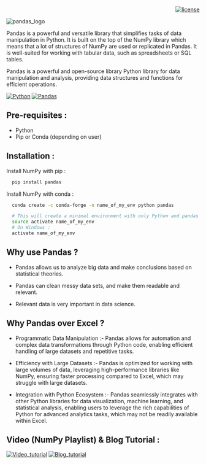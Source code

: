 <div align="right">
  
  <a href="">[![license](https://img.shields.io/github/license/mardavsj/NumPy-in-Python.svg)](https://github.com/mardavsj/Pandas-in-Python/blob/main/LICENSE)</a>

</div>

![pandas_logo](https://camo.githubusercontent.com/60ef9d8e7273373857bd6fb871678ef4fc5367433589be0da330d6972a305bda/68747470733a2f2f70616e6461732e7079646174612e6f72672f7374617469632f696d672f70616e6461735f77686974652e737667)

Pandas is a powerful and versatile library that simplifies tasks of data manipulation in Python. It is built on the top of the NumPy library which means that a lot of structures of NumPy are used or replicated in Pandas. It is well-suited for working with tabular data, such as spreadsheets or SQL tables.

Pandas is a powerful and open-source library Python library for data manipulation and analysis, providing data structures and functions for efficient operations. 

[![Python](https://img.shields.io/badge/Python-14354C?style=for-the-badge&logo=python&logoColor=white&color=blue)](https://github.com/python/)
[![Pandas](https://img.shields.io/badge/pandas-%23150458.svg?style=for-the-badge&logo=pandas&logoColor=white&color=orange)](https://github.com/pandas-dev/pandas)


## Pre-requisites :
* Python
* Pip or Conda (depending on user)
## Installation :

Install NumPy with pip :

```bash
  pip install pandas
```

Install NumPy with conda :

```bash
  conda create -c conda-forge -n name_of_my_env python pandas

  # This will create a minimal environment with only Python and pandas installed. To put your self inside this environment run :
  source activate name_of_my_env
  # On Windows :
  activate name_of_my_env
```


    
## Why use Pandas ? 

* Pandas allows us to analyze big data and make conclusions based on statistical theories.

* Pandas can clean messy data sets, and make them readable and relevant.

* Relevant data is very important in data science.



## Why Pandas over Excel ?

* Programmatic Data Manipulation :- Pandas allows for automation and complex data transformations through Python code, enabling efficient handling of large datasets and repetitive tasks.

* Efficiency with Large Datasets :- Pandas is optimized for working with large volumes of data, leveraging high-performance libraries like NumPy, ensuring faster processing compared to Excel, which may struggle with large datasets.

* Integration with Python Ecosystem :- Pandas seamlessly integrates with other Python libraries for data visualization, machine learning, and statistical analysis, enabling users to leverage the rich capabilities of Python for advanced analytics tasks, which may not be readily available within Excel. 



## Video (NumPy Playlist) & Blog Tutorial : 

[![Video_tutorial](https://img.shields.io/badge/YouTube-FF0000?style=for-the-badge&logo=youtube&logoColor=white)](https://www.youtube.com/playlist?list=PLjVLYmrlmjGdEE2jFpL71LsVH5QjDP5s4)
[![Blog_tutorial](https://img.shields.io/badge/Medium-12100E?style=for-the-badge&logo=medium&logoColor=black&color=white)](https://medium.com/analytics-vidhya/introduction-to-pandas-90b75a5c2278)
